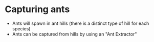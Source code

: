 # Capturing ants
* Ants will spawn in ant hills (there is a distinct type of hill for each species)
* Ants can be captured from hills by using an "Ant Extractor"
